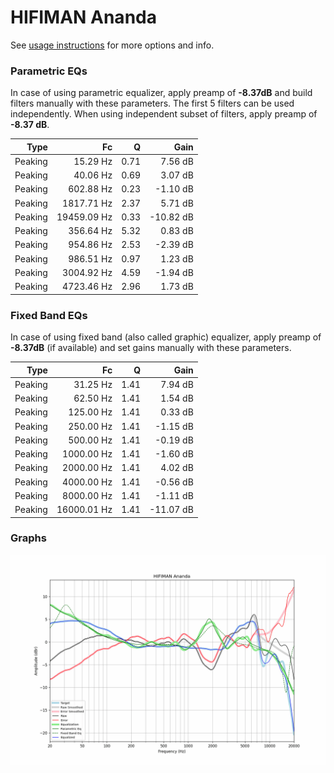 # HIFIMAN Ananda
See [usage instructions](https://github.com/jaakkopasanen/AutoEq#usage) for more options and info.

### Parametric EQs
In case of using parametric equalizer, apply preamp of **-8.37dB** and build filters manually
with these parameters. The first 5 filters can be used independently.
When using independent subset of filters, apply preamp of **-8.37 dB**.

| Type    | Fc          |    Q | Gain      |
|--------:|------------:|-----:|----------:|
| Peaking | 15.29 Hz    | 0.71 | 7.56 dB   |
| Peaking | 40.06 Hz    | 0.69 | 3.07 dB   |
| Peaking | 602.88 Hz   | 0.23 | -1.10 dB  |
| Peaking | 1817.71 Hz  | 2.37 | 5.71 dB   |
| Peaking | 19459.09 Hz | 0.33 | -10.82 dB |
| Peaking | 356.64 Hz   | 5.32 | 0.83 dB   |
| Peaking | 954.86 Hz   | 2.53 | -2.39 dB  |
| Peaking | 986.51 Hz   | 0.97 | 1.23 dB   |
| Peaking | 3004.92 Hz  | 4.59 | -1.94 dB  |
| Peaking | 4723.46 Hz  | 2.96 | 1.73 dB   |

### Fixed Band EQs
In case of using fixed band (also called graphic) equalizer, apply preamp of **-8.37dB**
(if available) and set gains manually with these parameters.

| Type    | Fc          |    Q | Gain      |
|--------:|------------:|-----:|----------:|
| Peaking | 31.25 Hz    | 1.41 | 7.94 dB   |
| Peaking | 62.50 Hz    | 1.41 | 1.54 dB   |
| Peaking | 125.00 Hz   | 1.41 | 0.33 dB   |
| Peaking | 250.00 Hz   | 1.41 | -1.15 dB  |
| Peaking | 500.00 Hz   | 1.41 | -0.19 dB  |
| Peaking | 1000.00 Hz  | 1.41 | -1.60 dB  |
| Peaking | 2000.00 Hz  | 1.41 | 4.02 dB   |
| Peaking | 4000.00 Hz  | 1.41 | -0.56 dB  |
| Peaking | 8000.00 Hz  | 1.41 | -1.11 dB  |
| Peaking | 16000.01 Hz | 1.41 | -11.07 dB |

### Graphs
![](./HIFIMAN%20Ananda.png)